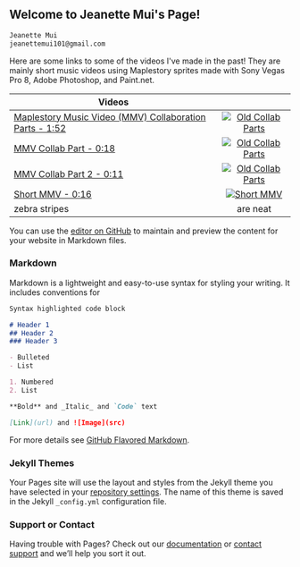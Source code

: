 ## Welcome to Jeanette Mui's Page!

```markdown
Jeanette Mui
jeanettemui101@gmail.com
```

Here are some links to some of the videos I've made in the past! They are mainly short music videos using Maplestory sprites made with Sony Vegas Pro 8, Adobe Photoshop, and Paint.net. 

| Videos        |               | 
| ------------- |:-------------:| 
| [Maplestory Music Video (MMV) Collaboration Parts - 1:52](https://www.youtube.com/watch?v=utauiyaJT7Q-Y) | [![Old Collab Parts](https://i.ytimg.com/vi/utauiyaJT7Q/hqdefault.jpg?sqp=-oaymwEjCPYBEIoBSFryq4qpAxUIARUAAAAAGAElAADIQj0AgKJDeAE=&rs=AOn4CLDzTN1IQ-WTkSK5Xc2ZVA5hC0MmJA)](https://www.youtube.com/watch?v=utauiyaJT7Q-Y "Old Collab Parts") | 
| [MMV Collab Part - 0:18](https://www.youtube.com/watch?v=9jK3xwRU1V4) | [![Old Collab Parts](https://i.ytimg.com/vi/9jK3xwRU1V4/hqdefault.jpg?sqp=-oaymwEjCPYBEIoBSFryq4qpAxUIARUAAAAAGAElAADIQj0AgKJDeAE=&rs=AOn4CLC2zfg26utJurwCyh2giQb6XM164A)](https://www.youtube.com/watch?v=9jK3xwRU1V4-Y "Old Collab Parts") |  
| [MMV Collab Part 2 - 0:11](https://www.youtube.com/watch?v=JyS-6ys0bns) | [![Old Collab Parts](https://i.ytimg.com/vi/JyS-6ys0bns/hqdefault.jpg?sqp=-oaymwEjCPYBEIoBSFryq4qpAxUIARUAAAAAGAElAADIQj0AgKJDeAE=&rs=AOn4CLAIEIMld9gtYYIk-7NJO1AAwluzgw)](https://www.youtube.com/watch?v=JyS-6ys0bns-Y "Old Collab Parts") |  
| [Short MMV - 0:16](https://www.youtube.com/watch?v=wAsDZw2wvDo) | [![Short MMV](https://i.ytimg.com/vi/wAsDZw2wvDo/hqdefault.jpg?sqp=-oaymwEjCPYBEIoBSFryq4qpAxUIARUAAAAAGAElAADIQj0AgKJDeAE=&rs=AOn4CLDa3FKaAjg4GY7fbEtBdypnziTkRg)](https://www.youtube.com/watch?v=wAsDZw2wvDo-Y "Short MMV") |  
| zebra stripes | are neat      |  



You can use the [editor on GitHub](https://github.com/jemui/home/edit/master/index.md) to maintain and preview the content for your website in Markdown files.

### Markdown

Markdown is a lightweight and easy-to-use syntax for styling your writing. It includes conventions for

```markdown
Syntax highlighted code block

# Header 1
## Header 2
### Header 3

- Bulleted
- List

1. Numbered
2. List

**Bold** and _Italic_ and `Code` text

[Link](url) and ![Image](src)
```

For more details see [GitHub Flavored Markdown](https://guides.github.com/features/mastering-markdown/).

### Jekyll Themes

Your Pages site will use the layout and styles from the Jekyll theme you have selected in your [repository settings](https://github.com/jemui/home/settings). The name of this theme is saved in the Jekyll `_config.yml` configuration file.

### Support or Contact

Having trouble with Pages? Check out our [documentation](https://help.github.com/categories/github-pages-basics/) or [contact support](https://github.com/contact) and we’ll help you sort it out.
